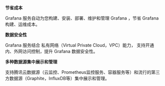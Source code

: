 **节省成本**

Grafana 服务自动为您构建、安装、部署、维护和管理 Grafana ，节省 Grafana构建、运维成本。

**数据安全性**

Grafana 服务结合 私有网络（Virtual Private Cloud，VPC）能力， 支持开通内、外网访问控制，提升 Grafana 数据安全性。

**多种数据源集中展示和管理**

支持腾讯云数据源（云监控、Prometheus监控服务、容器服务等）和流行的第三方数据源（Graphite，InfluxDB等）集中展示和管理。

